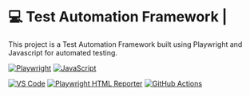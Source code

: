 # 💻 Test Automation Framework | 

This project is a Test Automation Framework built using Playwright and Javascript for automated testing.

[![Playwright](https://img.shields.io/badge/Playwright-34495E?style=for-the-badge&logo=playwright&logoColor=white)](https://playwright.dev/)
[![JavaScript](https://img.shields.io/badge/JavaScript-F7DF1E?style=for-the-badge&logo=javascript&logoColor=black)](https://js.org/index.html) 

[![VS Code](https://img.shields.io/badge/VS_Code-007ACC?style=for-the-badge&logo=visual-studio-code&logoColor=white)](https://code.visualstudio.com/)
[![Playwright HTML Reporter](https://img.shields.io/badge/Playwright%20HTML%20Reporter-<COLOR>?style=for-the-badge&logo=playwright&logoColor=white)](https://www.npmjs.com/package/playwright-html-reporter)
[![GitHub Actions](https://img.shields.io/badge/GitHub%20Actions-2088FF?style=for-the-badge&logo=github-actions&logoColor=white)](https://github.com/features/actions)
